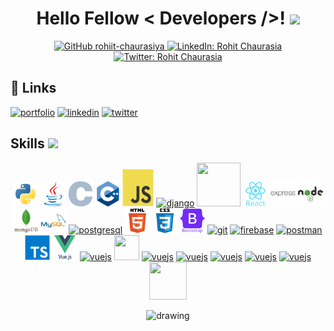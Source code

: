 <h1 align="center"> Hello Fellow < Developers />! <img src = "https://raw.githubusercontent.com/MartinHeinz/MartinHeinz/master/wave.gif" width = 30px> </h1>
<p align="center">
  <a href="https://github.com/rohiit-chaurasiya">
    <img src="https://img.shields.io/github/followers/rohiit-chaurasiya?label=follow&style=social" alt="GitHub rohiit-chaurasiya" />
  </a>
  <a href="https://www.linkedin.com/in/rohiit-chaurasiya/">
    <img src="https://img.shields.io/badge/-Rohit%20Chaurasia-blue?style=flat-square&logo=Linkedin&logoColor=white" alt="LinkedIn: Rohit Chaurasia" />
  </a>
  <a href="https://x.com/RohiitChaurasia">
    <img src="https://img.shields.io/twitter/follow/RohiitChaurasia?style=social" alt="Twitter: Rohit Chaurasia" />
  </a>
</p>


## 🔗 Links
[![portfolio](https://img.shields.io/badge/my_portfolio-000?style=for-the-badge&logo=ko-fi&logoColor=white)](https://rohitaayushmaan.github.io/)
[![linkedin](https://img.shields.io/badge/linkedin-0A66C2?style=for-the-badge&logo=linkedin&logoColor=white)](https://www.linkedin.com/in/rohiitchaurasia/)
[![twitter](https://img.shields.io/badge/twitter-1DA1F2?style=for-the-badge&logo=twitter&logoColor=white)](https://twitter.com/Rohit_ayushmaan)

<h3 align="center"></h3>

  
<h2> Skills <img src = "https://media2.giphy.com/media/QssGEmpkyEOhBCb7e1/giphy.gif?cid=ecf05e47a0n3gi1bfqntqmob8g9aid1oyj2wr3ds3mg700bl&rid=giphy.gif" width = 32px> </h2>
<p align="center">
  <a href="https://www.python.org" target="_blank" rel="noreferrer"><img src="https://raw.githubusercontent.com/devicons/devicon/master/icons/python/python-original.svg" alt="python" width="40" height="40"/></a>
  <a href="https://www.java.com" target="_blank" rel="noreferrer"><img src="https://raw.githubusercontent.com/devicons/devicon/master/icons/java/java-original.svg" alt="java" width="40" height="40"/></a>
   <a href="https://www.cprogramming.com/" target="_blank" rel="noreferrer"> <img src="https://raw.githubusercontent.com/devicons/devicon/master/icons/c/c-original.svg" alt="c" width="40" height="40"/></a>
  <a href="https://www.w3schools.com/cpp/" target="_blank" rel="noreferrer"> <img src="https://raw.githubusercontent.com/devicons/devicon/master/icons/cplusplus/cplusplus-original.svg" alt="cplusplus" width="40" height="40"/></a> 
  <a href="https://developer.mozilla.org/en-US/docs/Web/JavaScript" target="_blank" rel="noreferrer"> <img src="https://raw.githubusercontent.com/devicons/devicon/master/icons/javascript/javascript-original.svg" alt="javascript" width="50px" height="60px"/></a>
  <a href="https://www.djangoproject.com/" target="_blank" rel="noreferrer"> <img src="https://icongr.am/devicon/django-original.svg?size=68&color=currentColor" alt="django"/></a>
  <a href="https://vuejs.org/" target="_blank" rel="noreferrer"> <img src="https://cdn.jsdelivr.net/gh/devicons/devicon/icons/fastapi/fastapi-original-wordmark.svg" width="70" height="70" /></a>
  <a href="https://reactjs.org/" target="_blank" rel="noreferrer"> <img src="https://raw.githubusercontent.com/devicons/devicon/master/icons/react/react-original-wordmark.svg" alt="react" width="40" height="40"/></a>
  <a href="https://expressjs.com" target="_blank" rel="noreferrer"> <img src="https://raw.githubusercontent.com/devicons/devicon/master/icons/express/express-original-wordmark.svg" alt="express" width="40" height="40"/></a>
  <a href="https://nodejs.org" target="_blank" rel="noreferrer"> <img src="https://raw.githubusercontent.com/devicons/devicon/master/icons/nodejs/nodejs-original-wordmark.svg" alt="nodejs" width="40" height="40"/></a>
  <a href="https://www.mongodb.com/" target="_blank" rel="noreferrer"> <img src="https://raw.githubusercontent.com/devicons/devicon/master/icons/mongodb/mongodb-original-wordmark.svg" alt="mongodb" width="40" height="40"/></a>
  <a href="https://www.mysql.com/" target="_blank" rel="noreferrer"> <img src="https://raw.githubusercontent.com/devicons/devicon/master/icons/mysql/mysql-original-wordmark.svg" alt="mysql" width="40" height="40"/></a>
  <a href="https://www.postgresql.org" target="_blank" rel="noreferrer"> <img src="https://cdn.jsdelivr.net/gh/devicons/devicon/icons/postgresql/postgresql-plain-wordmark.svg" alt="postgresql" width="40" height="40"/></a>
  <a href="https://www.w3.org/html/" target="_blank" rel="noreferrer"> <img src="https://raw.githubusercontent.com/devicons/devicon/master/icons/html5/html5-original-wordmark.svg" alt="html5" width="40" height="40"/></a>
  <a href="https://www.w3schools.com/css/" target="_blank" rel="noreferrer"> <img src="https://raw.githubusercontent.com/devicons/devicon/master/icons/css3/css3-original-wordmark.svg" alt="css3" width="40" height="40"/></a> 
  <a href="https://getbootstrap.com" target="_blank" rel="noreferrer"> <img src="https://raw.githubusercontent.com/devicons/devicon/master/icons/bootstrap/bootstrap-plain-wordmark.svg" alt="bootstrap" width="40" height="40"/></a>
  <a href="https://git-scm.com/" target="_blank" rel="noreferrer"> <img src="https://www.vectorlogo.zone/logos/git-scm/git-scm-icon.svg" alt="git" width="40" height="40"/></a>
  <a href="https://firebase.google.com/" target="_blank" rel="noreferrer"> <img src="https://www.vectorlogo.zone/logos/firebase/firebase-icon.svg" alt="firebase" width="40" height="40"/></a> 
  <a href="https://postman.com" target="_blank" rel="noreferrer"> <img src="https://www.vectorlogo.zone/logos/getpostman/getpostman-icon.svg" alt="postman" width="40" height="40"/></a>
  <a href="https://www.typescriptlang.org/" target="_blank" rel="noreferrer"> <img src="https://raw.githubusercontent.com/devicons/devicon/master/icons/typescript/typescript-original.svg" alt="typescript" width="40" height="40"/></a>
  <a href="https://vuejs.org/" target="_blank" rel="noreferrer"> <img src="https://raw.githubusercontent.com/devicons/devicon/master/icons/vuejs/vuejs-original-wordmark.svg" alt="vuejs" width="40" height="40"/></a>
<a href="https://vuejs.org/" target="_blank" rel="noreferrer"> <img src="https://cdn.jsdelivr.net/gh/devicons/devicon/icons/linux/linux-original.svg" alt="vuejs" width="40" height="40" /></a>
<a href="https://vuejs.org/" target="_blank" rel="noreferrer"> <img src="https://cdn.jsdelivr.net/gh/devicons/devicon/icons/ubuntu/ubuntu-plain.svg" width="40" height="40" /></a>
<a href="https://vuejs.org/" target="_blank" rel="noreferrer"> <img src="https://cdn.jsdelivr.net/gh/devicons/devicon/icons/amazonwebservices/amazonwebservices-plain-wordmark.svg" alt="vuejs" width="50" height="50" /></a>
<a href="https://vuejs.org/" target="_blank" rel="noreferrer"> <img src="https://cdn.jsdelivr.net/gh/devicons/devicon/icons/tensorflow/tensorflow-original.svg" alt="vuejs" width="40" height="40" /></a>
<a href="https://vuejs.org/" target="_blank" rel="noreferrer"> <img src="https://cdn.jsdelivr.net/gh/devicons/devicon/icons/docker/docker-original-wordmark.svg" alt="vuejs" width="50" height="50" /></a>
<a href="https://vuejs.org/" target="_blank" rel="noreferrer"> <img src="https://cdn.jsdelivr.net/gh/devicons/devicon/icons/gitlab/gitlab-original.svg" alt="vuejs" width="40" height="40" /></a>
  <a href="https://vuejs.org/" target="_blank" rel="noreferrer"> <img src="https://cdn.jsdelivr.net/gh/devicons/devicon/icons/jupyter/jupyter-original-wordmark.svg" alt="vuejs" width="40" height="40" /></a>
<a href="https://vuejs.org/" target="_blank" rel="noreferrer"> <img src="https://cdn.jsdelivr.net/gh/devicons/devicon/icons/raspberrypi/raspberrypi-original.svg" width="60" height="60" /></a>

</p> 

<p align="center">
<img src="https://holopin.me/rohitaayushmaan" alt="drawing" width="600"/>
</p>
